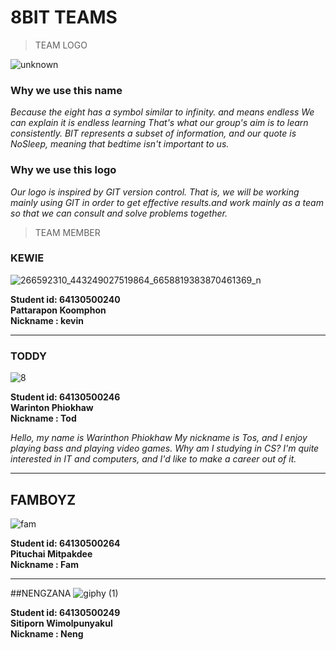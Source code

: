 # 8BIT TEAMS 
>TEAM LOGO



![unknown](https://user-images.githubusercontent.com/83826754/153368572-2307b541-a737-4395-a83c-ddfe7295d29f.png) 

### Why we use this name

*Because the eight has a symbol similar to infinity. and means endless We can explain it is endless learning That's what our group's aim is to learn consistently. BIT represents a subset of information, and our quote is NoSleep, meaning that bedtime isn't important to us.* 


### Why we use this logo

*Our logo is inspired by GIT version control. That is, we will be working mainly using GIT in order to get effective results.and work mainly as a team so that we can consult and solve problems together.*



>TEAM MEMBER

### KEWIE

![266592310_443249027519864_6658819383870461369_n](https://user-images.githubusercontent.com/83826754/153370521-d01510e5-ac75-4319-bb38-71967768667c.jpg)

**Student id: 64130500240**     
**Pattarapon Koomphon**  
**Nickname : kevin**  

--------------------------------------------------------------------------------------------------------------------------------------------------------------


### TODDY
![8](https://user-images.githubusercontent.com/83826754/153369853-715201c1-dc94-459e-8321-36602c0234c5.png)

  **Student id: 64130500246**  
**Warinton Phiokhaw**  
**Nickname : Tod**  

*Hello, my name is Warinthon Phiokhaw My nickname is Tos, and I enjoy playing bass and playing video games. Why am I studying in CS?
I'm quite interested in IT and computers, and I'd like to make a career out of it.*


--------------------------------------------------------------------------------------------------------------------------------------------------------------
## FAMBOYZ
![fam](https://user-images.githubusercontent.com/83826754/153369747-812bffb5-aaa5-4cb2-a2be-67b26d3cd7a9.jpg)

**Student id: 64130500264**   
**Pituchai Mitpakdee**  
**Nickname : Fam**



--------------------------------------------------------------------------------------------------------------------------------------------------------------

##NENGZANA
![giphy (1)](https://user-images.githubusercontent.com/83826754/153370358-3977bbf1-c405-4504-be45-d653eb0a62fc.gif)

**Student id: 64130500249**   
**Sitiporn Wimolpunyakul**  
**Nickname : Neng**
